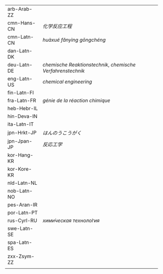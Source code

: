 | | |
|-|-|
| arb-Arab-ZZ |  |
| cmn-Hans-CN | _化学反应工程_ |
| cmn-Latn-CN | _huàxué fǎnyìng gōngchéng_ |
| dan-Latn-DK |  |
| deu-Latn-DE | _chemische Reaktionstechnik_, _chemische Verfahrenstechnik_ |
| eng-Latn-US | _chemical engineering_ |
| fin-Latn-FI |  |
| fra-Latn-FR | _génie de la réaction chimique_ |
| heb-Hebr-IL |  |
| hin-Deva-IN |  |
| ita-Latn-IT |  |
| jpn-Hrkt-JP | _はんのうこうがく_ |
| jpn-Jpan-JP | _反応工学_ |
| kor-Hang-KR |  |
| kor-Kore-KR |  |
| nld-Latn-NL |  |
| nob-Latn-NO |  |
| pes-Aran-IR |  |
| por-Latn-PT |  |
| rus-Cyrl-RU | _хими́ческая техноло́гия_ |
| swe-Latn-SE |  |
| spa-Latn-ES |  |
| zxx-Zsym-ZZ |  |
|  |  |
